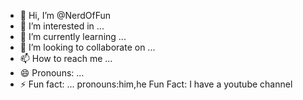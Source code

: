 - 👋 Hi, I’m @NerdOfFun
- 👀 I’m interested in ...
- 🌱 I’m currently learning ...
- 💞️ I’m looking to collaborate on ...
- 📫 How to reach me ...
- 😄 Pronouns: ...
- ⚡ Fun fact: ...
  pronouns:him,he Fun Fact: I have a youtube channel
<!---
NerdOfFun/NerdOfFun is a ✨ special ✨ repository because its `README.md` (this file) appears on your GitHub profile.
You can click the Preview link to take a look at your changes.
--->
